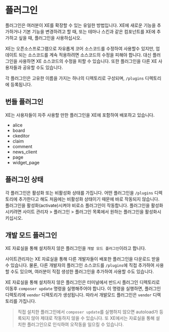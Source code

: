 # 플러그인

플러그인은 여러분이 XE를 확장할 수 있는 유일한 방법입니다. XE에 새로운 기능을 추가하거나 기본 기능을 변경하려고 할 때, 또는 테마나 스킨과 같은 컴포넌트를 XE에 추가하고 싶을 때, 플러그인을 사용하십시오. 

XE는 오픈소스프로그램으로 자유롭게 코어 소스코드를 수정하여 사용할수 있지만, 업데이트 되는 소스코드를 계속 적용하려면 소스코드의 수정을 피해야 합니다. 대신 플러그인을 사용하면 XE 소스코드의 수정을 피할 수 있습니다. 또한 플러그인을 다른 XE 사용자들과 공유할 수도 있습니다.

각 플러그인은 고유한 이름을 가지는 하나의 디렉토리로 구성되며, `/plugins` 디렉토리에 등록됩니다.


## 번들 플러그인

XE는 사용자들이 자주 사용할 만한 플러그인을 XE에 포함하여 배포하고 있습니다.

* alice
* board
* ckeditor
* claim
* comment
* news_client
* page
* widget_page



## 플러그인 상태

각 플러그인은 활성화 또는 비활성화 상태를 가집니다. 어떤 플러그인을 `/plugins` 디렉토리에 추가한다고 해도 처음에는 비활성화 상태이기 때문에 바로 작동되지 않습니다. 플러그인을 활성화(activate)시켜야 비로소 플러그인이 작동합니다. 플러그인을 활성화시키려면 사이트 관리자 > 플러그인 > 플러그인 목록에서 원하는 플러그인을 활성화시키십시오.


## 개발 모드 플러그인

XE 자료실을 통해 설치하지 않은 플러그인을 `개발 모드 플러그인`이라고 합니다.

사이트관리자는 XE 자료실을 통해 다른 개발자들이 배포한 플러그인을 다운로드 받을 수 있습니다. 물론, 다른 개발자의 플러그인 소스코드를 `/plugins`에 직접 추가하여 사용할 수도 있으며, 여러분이 직접 생성한 플러그인을 추가하여 사용할 수도 있습니다.

XE 자료실을 통해 설치하지 않은 플러그인은 터미널에서 반드시 플러그인 디렉토리로 이동후 `composer update` 명령을 실행해주어야 합니다. 이 명령을 실행하면, 플러그인 디렉토리에 `vendor` 디렉토리가 생성됩니다. 따라서 개발모드 플러그인은 `vendor` 디렉토리를 가집니다.

> 직접 설치한 플러그인에서 `composer update`를 실행하지 않으면 autoload가 등록되지 않아 제대로 작동하지 않을 수 있습니다. 또 XE에서는 자료실을 통해 설치한 플러그인으로 인식하여 오작동을 일으킬 수 있습니다.